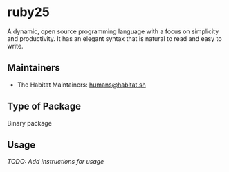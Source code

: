 # ruby25

A dynamic, open source programming language with a focus on simplicity and productivity. It has an elegant syntax that is natural to read and easy to write.

## Maintainers

* The Habitat Maintainers: <humans@habitat.sh>

## Type of Package

Binary package

## Usage

*TODO: Add instructions for usage*
